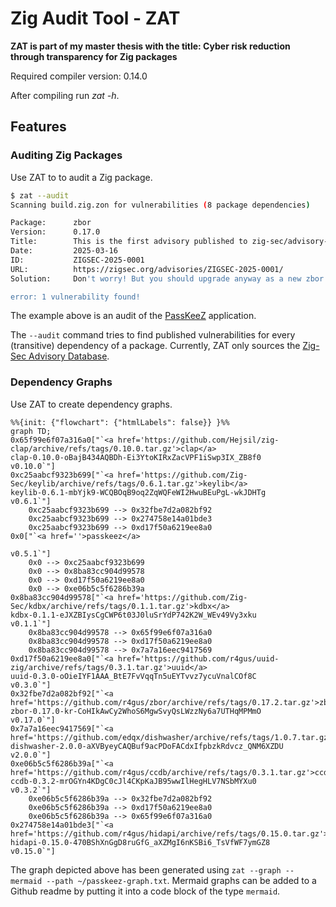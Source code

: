 # Zig Audit Tool - ZAT

**ZAT is part of my master thesis with the title: Cyber risk reduction through transparency for Zig packages**

Required compiler version: 0.14.0

After compiling run _zat -h_.

## Features

### Auditing Zig Packages

Use ZAT to to audit a Zig package.

```bash
$ zat --audit
Scanning build.zig.zon for vulnerabilities (8 package dependencies)

Package:      zbor
Version:      0.17.0
Title:        This is the first advisory published to zig-sec/advisory-db.
Date:         2025-03-16
ID:           ZIGSEC-2025-0001
URL:          https://zigsec.org/advisories/ZIGSEC-2025-0001/
Solution:     Don't worry! But you should upgrade anyway as a new zbor release is available.

error: 1 vulnerability found!
```

The example above is an audit of the [PassKeeZ](https://github.com/Zig-Sec/PassKeeZ) application.

The `--audit` command tries to find published vulnerabilities for every (transitive) dependency of a package.
Currently, ZAT only sources the [Zig-Sec Advisory Database](https://zigsec.org/). 

### Dependency Graphs

Use ZAT to create dependency graphs.

```mermaid
%%{init: {"flowchart": {"htmlLabels": false}} }%%
graph TD;
0x65f99e6f07a316a0["`<a href='https://github.com/Hejsil/zig-clap/archive/refs/tags/0.10.0.tar.gz'>clap</a>
clap-0.10.0-oBajB434AQBDh-Ei3YtoKIRxZacVPF1iSwp3IX_ZB8f0
v0.10.0`"]
0xc25aabcf9323b699["`<a href='https://github.com/Zig-Sec/keylib/archive/refs/tags/0.6.1.tar.gz'>keylib</a>
keylib-0.6.1-mbYjk9-WCQBOqB9oq2ZqWQFeWI2HwuBEuPgL-wkJDHTg
v0.6.1`"]
    0xc25aabcf9323b699 --> 0x32fbe7d2a082bf92
    0xc25aabcf9323b699 --> 0x274758e14a01bde3
    0xc25aabcf9323b699 --> 0xd17f50a6219ee8a0
0x0["`<a href=''>passkeez</a>

v0.5.1`"]
    0x0 --> 0xc25aabcf9323b699
    0x0 --> 0x8ba83cc904d99578
    0x0 --> 0xd17f50a6219ee8a0
    0x0 --> 0xe06b5c5f6286b39a
0x8ba83cc904d99578["`<a href='https://github.com/Zig-Sec/kdbx/archive/refs/tags/0.1.1.tar.gz'>kdbx</a>
kdbx-0.1.1-eJXZBIysCgCWP6t03J0luSrYdP742K2W_WEv49Vy3xku
v0.1.1`"]
    0x8ba83cc904d99578 --> 0x65f99e6f07a316a0
    0x8ba83cc904d99578 --> 0xd17f50a6219ee8a0
    0x8ba83cc904d99578 --> 0x7a7a16eec9417569
0xd17f50a6219ee8a0["`<a href='https://github.com/r4gus/uuid-zig/archive/refs/tags/0.3.1.tar.gz'>uuid</a>
uuid-0.3.0-oOieIYF1AAA_BtE7FvVqqTn5uEYTvvz7ycuVnalCOf8C
v0.3.0`"]
0x32fbe7d2a082bf92["`<a href='https://github.com/r4gus/zbor/archive/refs/tags/0.17.2.tar.gz'>zbor</a>
zbor-0.17.0-kr-CoHIkAwCy2WhoS6MgwSvyQsLWzzNy6a7UTHqMPMmO
v0.17.0`"]
0x7a7a16eec9417569["`<a href='https://github.com/edqx/dishwasher/archive/refs/tags/1.0.7.tar.gz'>dishwasher</a>
dishwasher-2.0.0-aXVByeyCAQBuf9acPDoFACdxIfpbzkRdvcz_QNM6XZDU
v2.0.0`"]
0xe06b5c5f6286b39a["`<a href='https://github.com/r4gus/ccdb/archive/refs/tags/0.3.1.tar.gz'>ccdb</a>
ccdb-0.3.2-mrOGYn4KDgC0cJl4CKpKaJB95wwIlHegHLV7NSbMYXu0
v0.3.2`"]
    0xe06b5c5f6286b39a --> 0x32fbe7d2a082bf92
    0xe06b5c5f6286b39a --> 0xd17f50a6219ee8a0
    0xe06b5c5f6286b39a --> 0x65f99e6f07a316a0
0x274758e14a01bde3["`<a href='https://github.com/r4gus/hidapi/archive/refs/tags/0.15.0.tar.gz'>hidapi</a>
hidapi-0.15.0-470BShXnGgD8ruGfG_aXZMgI6nKSBi6_TsVfWF7ymGZ8
v0.15.0`"]
```

The graph depicted above has been generated using `zat --graph --mermaid --path ~/passkeez-graph.txt`. Mermaid graphs can be added to a Github readme by putting it into a code block of the type `mermaid`.
